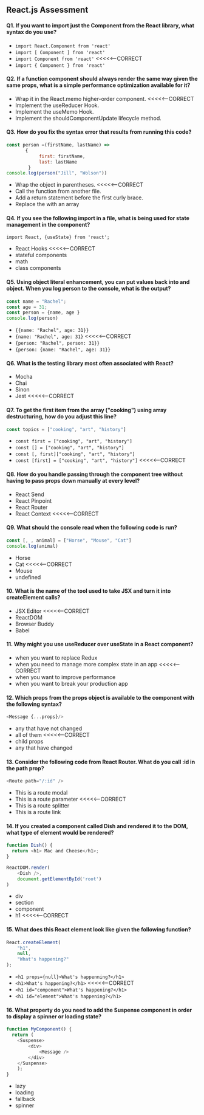 React.js Assessment
-----------------

#### Q1. If you want to import just the Component from the React library, what syntax do you use?
- `import React.Component from 'react'` 
- `import [ Component ] from 'react'`
- `import Component from 'react'` <<<<<--CORRECT
- `import { Component } from 'react'` 

#### Q2. If a function component should always render the same way given the same props, what is a simple performance optimization available for it?
- Wrap it in the React.memo higher-order component. <<<<<--CORRECT
- Implement the useReducer Hook.
- Implement the useMemo Hook.
- Implement the shouldComponentUpdate lifecycle method.

#### Q3. How do you fix the syntax error that results from running this code?
```javascript
const person =(firstName, lastName) => 
       {
            first: firstName,
            last: lastName        
        }    
console.log(person("Jill", "Wolson"))
```
- Wrap the object in parentheses. <<<<<--CORRECT
- Call the function from another file.
- Add a return statement before the first curly brace.
- Replace the with an array

#### Q4. If you see the following import in a file, what is being used for state management in the component?
`import React, {useState} from 'react';`
- React Hooks <<<<<--CORRECT
- stateful components 
- math 
- class components

#### Q5. Using object literal enhancement, you can put values back into and object. When you log person to the console, what is the output?
```javascript
const name = "Rachel";
const age = 31;
const person = {name, age }
console.log(person)
```
- `{{name: "Rachel", age: 31}}`
- `{name: "Rachel", age: 31}` <<<<<--CORRECT
- `{person: "Rachel", person: 31}}`
- `{person: {name: "Rachel", age: 31}}`

#### Q6. What is the testing library most often associated with React?
- Mocha
- Chai
- Sinon
- Jest <<<<<--CORRECT

#### Q7. To get the first item from the array ("cooking") using array destructuring, how do you adjust this line?
```javascript
const topics = ["cooking", "art", "history"]
``` 
- `const first = ["cooking", "art", "history"]`
- `const [] = ["cooking", "art", "history"]`
- `const [, first]["cooking", "art", "history"]`
- `const [first] = ["cooking", "art", "history"]` <<<<<--CORRECT

#### Q8. How do you handle passing through the component tree without having to pass props down manually at every level?
- React Send
- React Pinpoint 
- React Router
- React Context <<<<<--CORRECT

#### Q9. What should the console read when the following code is run?
```javascript
const [, , animal] = ["Horse", "Mouse", "Cat"]
console.log(animal)
```
- Horse
- Cat <<<<<--CORRECT
- Mouse
- undefined

#### 10. What is the name of the tool used to take JSX and turn it into createElement calls?
- JSX Editor <<<<<--CORRECT
- ReactDOM
- Browser Buddy
- Babel

#### 11. Why might you use useReducer over useState in a React component?
- when you want to replace Redux
- when you need to manage more complex state in an app <<<<<--CORRECT
- when you want to improve performance 
- when you want to break your production app

#### 12. Which props from the props object is available to the component with the following syntax?
```javascript
<Message {...props}/>
```
- any that have not changed 
- all of them <<<<<--CORRECT
- child props
- any that have changed

#### 13. Consider the following code from React Router. What do you call :id in the path prop?
```javascript
<Route path="/:id" />
```
- This is a route modal
- This is a route parameter <<<<<--CORRECT
- This is a route splitter
- This is a route link

#### 14. If you created a component called Dish and rendered it to the DOM, what type of element would be rendered?
```javascript
function Dish() {
  return <h1> Mac and Cheese</h1>;
}

ReactDOM.render(
    <Dish />,
    document.getElementById('root')
)
```
- div
- section
- component
- h1 <<<<<--CORRECT

#### 15. What does this React element look like given the following function?
```javascript
React.createElement(
    "h1",
    null,
    "What's happening?"
);
```
- `<h1 props={null}>What's happenning?</h1>`
- `<h1>What's happening?</h1>` <<<<<--CORRECT
- `<h1 id="component">What's happening?</h1>`
- `<h1 id="element">What's happening?</h1>`

#### 16. What property do you need to add the Suspense component in order to display a spinner or loading state?
```javascript
function MyComponent() {
  return (
    <Suspense>
        <div>
            <Message />
        </div>
    </Suspense>
    );   
}
```
- lazy
- loading
- fallback
- spinner
